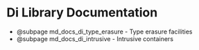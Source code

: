 # Di Library Documentation

-   @subpage md_docs_di_type_erasure - Type erasure facilities
-   @subpage md_docs_di_intrusive - Intrusive containers
